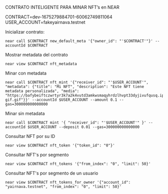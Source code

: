 CONTRATO INTELIGENTE PARA MINAR NFT’s en NEAR

CONTRACT=dev-1675279884701-60062749811064
USER_ACCOUNT=fakeyairnava.testnet

Inicializar contrato:

    near call $CONTRACT new_default_meta '{"owner_id": "'$CONTRACT'"}' --accountId $CONTRACT

Mostrar metadata del contrato

    near view $CONTRACT nft_metadata

Minar con metadata

    near call $CONTRACT nft_mint '{"receiver_id": "'$USER_ACCOUNT'", "metadata": {"title": "Mi NFT", "description": "Este NFT tiene metadata personalizada", "media": "https://bafybeiftczwrtyr3k7a2k4vutd3amkwsmaqyhrdzlhvpt33dyjivufqusq.ipfs.dweb.link/goteam-gif.gif"}}' --accountId $USER_ACCOUNT --amount 0.1 --gas=300000000000000


Minar sin metadata

    near call $CONTRACT mint '{ "receiver_id": "'$USER_ACCOUNT'" }' --accountId $USER_ACCOUNT --deposit 0.01 --gas=300000000000000

Consultar NFT por su ID

    near view $CONTRACT nft_token '{"token_id": "0"}'

Consultar NFT's por segmento

    near view $CONTRACT nft_tokens '{"from_index": "0", "limit": 50}'

Consultar NFT's por segmento de un usuario

    near view $CONTRACT nft_tokens_for_owner '{"account_id": "yairnava.testnet", "from_index": "0", "limit": 50}' 